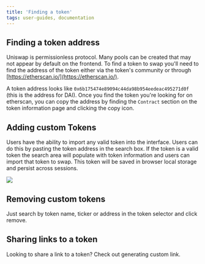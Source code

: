 ```yaml
---
title: 'Finding a token'
tags: user-guides, documentation
---
```


## Finding a token address

Uniswap is permissionless protocol. Many pools can be created that may not appear by default on the frontend. To find a token to swap you'll need to find the address of the token either via the token's community or through [https://etherscan.io/](https://etherscan.io/).

A token address looks like `0x6b175474e89094c44da98b954eedeac495271d0f` (this is the address for DAI). Once you find the token you're looking for on etherscan, you can copy the address by finding the `Contract` section on the token information page and clicking the copy icon.

## Adding custom Tokens

Users have the ability to import any valid token into the interface. Users can do this by pasting the token address in the search box. If the token is a valid token the search area will populate with token information and users can import that token to swap. This token will be saved in browser local storage and persist across sessions.

![](images/select.gif)

## Removing custom tokens

Just search by token name, ticker or address in the token selector and click remove.

## Sharing links to a token

Looking to share a link to a token? Check out <Link to="docs/v2/web-app/generating-custom-links/">generating custom link</Link>.
